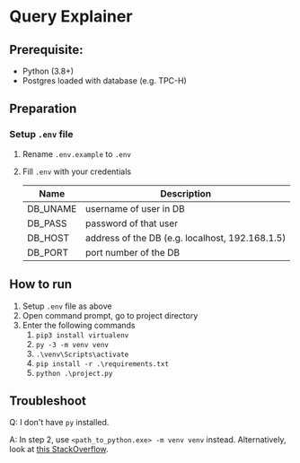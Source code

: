 # Query Explainer

## Prerequisite:
- Python (3.8+)
- Postgres loaded with database (e.g. TPC-H)

## Preparation
### Setup `.env` file
1. Rename `.env.example` to `.env`
2. Fill `.env` with your credentials

    | Name     | Description                                     |
    |----------|-------------------------------------------------|
    | DB_UNAME | username of user in DB                          |
    | DB_PASS  | password of that user                           |
    | DB_HOST  | address of the DB (e.g. localhost, 192.168.1.5) |
    | DB_PORT  | port number of the DB                           |

##  How to run
1. Setup `.env` file as above
2. Open command prompt, go to project directory
3. Enter the following commands
   1. `pip3 install virtualenv`
   2. `py -3 -m venv venv`
   3. `.\venv\Scripts\activate`
   4. `pip install -r .\requirements.txt`
   5. `python .\project.py`


## Troubleshoot
Q: I don't have `py` installed. 

A: In step 2, use `<path_to_python.exe> -m venv venv` instead.
    Alternatively, look at [this StackOverflow](https://stackoverflow.com/a/5088548).
